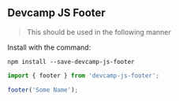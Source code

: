 ## Devcamp JS Footer

> This should be used in the following manner

Install with the command:

```
npm install --save-devcamp-js-footer
```

```javascript
import { footer } from 'devcamp-js-footer';

footer('Some Name');
```